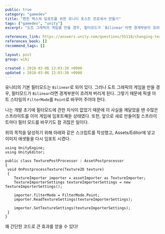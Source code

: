 ```yaml
---
public: true
category: "gamedev"
title: "편한 텍스쳐 임포트를 위한 유니티 포스트 프로세서 만들기"
tags: ["gamedev", "unity"]
excerpt: "도트 그래픽의 게임을 만들 경우, 필터모드가 `Bilinear`라면 경계부분이 흐려져 버리게 된다."

references_link: https://answers.unity.com/questions/55118/changing-texture-import-default-settings.html
references_book: []
recommend_tags: []

layout: post
group: wiki

created : 2018-03-06 13:03:30 +0900
updated : 2018-03-06 13:03:30 +0900
---
```



유니티의 기본 필터모드는 `Bilinear`로 되어 있다.
그러나 도트 그래픽의 게임을 만들 경우, 필터모드가 `Bilinear`라면 경계부분이 흐려져 버리게 된다.
그렇기 때문에 픽셀 아트 스타일의 `FilterMode`를 `Point`로 바꾸어 주어야 한다.

나는 개발 초기에 필터모드에 관한 지식이 없었기 때문에 이 사실을 깨달았을 땐 수많은 스프라이트를 이미 게임에 임포트해둔 상태였다.
또한, 앞으로 새로 만들어질 스프라이트마다 필터 모드를 바꾸기도 참 귀찮은 일이다.

위의 목적을 달성하기 위해 아래와 같은 스크립트를 작성했고,
Assets/Editor에 넣고 이미지 애샛들을 다시 임포트 시켰다.

~~~~
using UnityEngine;
using UnityEditor;

public class TexturePostProcessor : AssetPostprocessor
{
 void OnPostprocessTexture(Texture2D texture)
 {
    TextureImporter importer = assetImporter as TextureImporter;
    TextureImporterSettings textureImporterSettings = new TextureImporterSettings();
    
    importer.filterMode = FilterMode.Point;
    importer.ReadTextureSettings(textureImporterSettings);
    
    importer.SetTextureSettings(textureImporterSettings);
 }
}
~~~~

꽤 간단한 코드로 큰 효과를 얻을 수 있다!